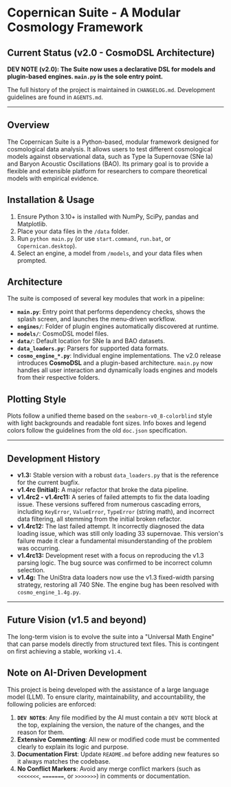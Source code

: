 # Copernican Suite - A Modular Cosmology Framework

## Current Status (v2.0 - CosmoDSL Architecture)

**DEV NOTE (v2.0): The Suite now uses a declarative DSL for models and plugin-based engines. `main.py` is the sole entry point.**

The full history of the project is maintained in `CHANGELOG.md`. Development guidelines are found in `AGENTS.md`.

---

## Overview

The Copernican Suite is a Python-based, modular framework designed for cosmological data analysis. It allows users to test different cosmological models against observational data, such as Type Ia Supernovae (SNe Ia) and Baryon Acoustic Oscillations (BAO). Its primary goal is to provide a flexible and extensible platform for researchers to compare theoretical models with empirical evidence.

## Installation & Usage

1. Ensure Python 3.10+ is installed with NumPy, SciPy, pandas and Matplotlib.
2. Place your data files in the `/data` folder.
3. Run `python main.py` (or use `start.command`, `run.bat`, or `Copernican.desktop`).
4. Select an engine, a model from `/models`, and your data files when prompted.

## Architecture

The suite is composed of several key modules that work in a pipeline:

* **`main.py`**: Entry point that performs dependency checks, shows the splash screen, and launches the menu-driven workflow.
* **`engines/`**: Folder of plugin engines automatically discovered at runtime.
* **`models/`**: CosmoDSL model files.
* **`data/`**: Default location for SNe Ia and BAO datasets.
* **`data_loaders.py`**: Parsers for supported data formats.
* **`cosmo_engine_*.py`**: Individual engine implementations.
The v2.0 release introduces **CosmoDSL** and a plugin-based architecture. `main.py` now handles all user interaction and dynamically loads engines and models from their respective folders.

## Plotting Style

Plots follow a unified theme based on the `seaborn-v0_8-colorblind` style with light backgrounds and readable font sizes. Info boxes and legend colors follow the guidelines from the old `doc.json` specification.


---

## Development History

* **v1.3:** Stable version with a robust `data_loaders.py` that is the reference for the current bugfix.
* **v1.4rc (Initial):** A major refactor that broke the data pipeline.
* **v1.4rc2 - v1.4rc11:** A series of failed attempts to fix the data loading issue. These versions suffered from numerous cascading errors, including `KeyError`, `ValueError`, `TypeError` (string math), and incorrect data filtering, all stemming from the initial broken refactor.
* **v1.4rc12:** The last failed attempt. It incorrectly diagnosed the data loading issue, which was still only loading 33 supernovae. This version's failure made it clear a fundamental misunderstanding of the problem was occurring.
* **v1.4rc13:** Development reset with a focus on reproducing the v1.3 parsing logic. The bug source was confirmed to be incorrect column selection.
* **v1.4g:** The UniStra data loaders now use the v1.3 fixed-width parsing strategy, restoring all 740 SNe. The engine bug has been resolved with `cosmo_engine_1.4g.py`.

---

## Future Vision (v1.5 and beyond)

The long-term vision is to evolve the suite into a "Universal Math Engine" that can parse models directly from structured text files. This is contingent on first achieving a stable, working `v1.4`.

## Note on AI-Driven Development

This project is being developed with the assistance of a large language model (LLM). To ensure clarity, maintainability, and accountability, the following policies are enforced:
1.  **`DEV NOTE`s**: Any file modified by the AI must contain a `DEV NOTE` block at the top, explaining the version, the nature of the changes, and the reason for them.
2.  **Extensive Commenting**: All new or modified code must be commented clearly to explain its logic and purpose.
3.  **Documentation First**: Update `README.md` before adding new features so it always matches the codebase.
4.  **No Conflict Markers**: Avoid any merge conflict markers (such as `<<<<<<<`, `=======`, or `>>>>>>>`) in comments or documentation.

